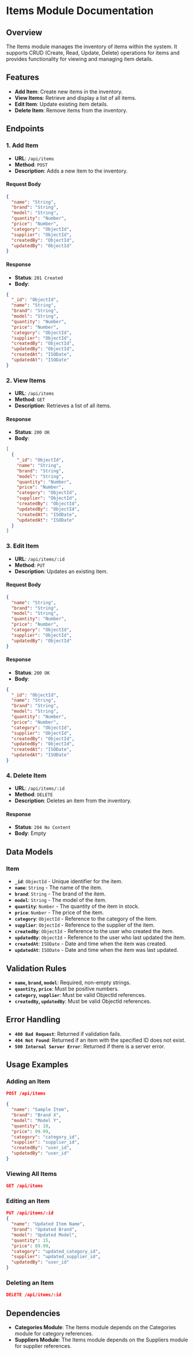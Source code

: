 # Items Module Documentation

## Overview
The Items module manages the inventory of items within the system. It supports CRUD (Create, Read, Update, Delete) operations for items and provides functionality for viewing and managing item details.

## Features
- **Add Item**: Create new items in the inventory.
- **View Items**: Retrieve and display a list of all items.
- **Edit Item**: Update existing item details.
- **Delete Item**: Remove items from the inventory.

## Endpoints

### 1. Add Item
- **URL**: `/api/items`
- **Method**: `POST`
- **Description**: Adds a new item to the inventory.

#### Request Body
```json
{
  "name": "String",
  "brand": "String",
  "model": "String",
  "quantity": "Number",
  "price": "Number",
  "category": "ObjectId",
  "supplier": "ObjectId",
  "createdBy": "ObjectId",
  "updatedBy": "ObjectId"
}
```

#### Response
- **Status**: `201 Created`
- **Body**:
```json
{
  "_id": "ObjectId",
  "name": "String",
  "brand": "String",
  "model": "String",
  "quantity": "Number",
  "price": "Number",
  "category": "ObjectId",
  "supplier": "ObjectId",
  "createdBy": "ObjectId",
  "updatedBy": "ObjectId",
  "createdAt": "ISODate",
  "updatedAt": "ISODate"
}
```

### 2. View Items
- **URL**: `/api/items`
- **Method**: `GET`
- **Description**: Retrieves a list of all items.

#### Response
- **Status**: `200 OK`
- **Body**:
```json
[
  {
    "_id": "ObjectId",
    "name": "String",
    "brand": "String",
    "model": "String",
    "quantity": "Number",
    "price": "Number",
    "category": "ObjectId",
    "supplier": "ObjectId",
    "createdBy": "ObjectId",
    "updatedBy": "ObjectId",
    "createdAt": "ISODate",
    "updatedAt": "ISODate"
  }
]
```

### 3. Edit Item
- **URL**: `/api/items/:id`
- **Method**: `PUT`
- **Description**: Updates an existing item.

#### Request Body
```json
{
  "name": "String",
  "brand": "String",
  "model": "String",
  "quantity": "Number",
  "price": "Number",
  "category": "ObjectId",
  "supplier": "ObjectId",
  "updatedBy": "ObjectId"
}
```

#### Response
- **Status**: `200 OK`
- **Body**:
```json
{
  "_id": "ObjectId",
  "name": "String",
  "brand": "String",
  "model": "String",
  "quantity": "Number",
  "price": "Number",
  "category": "ObjectId",
  "supplier": "ObjectId",
  "createdBy": "ObjectId",
  "updatedBy": "ObjectId",
  "createdAt": "ISODate",
  "updatedAt": "ISODate"
}
```

### 4. Delete Item
- **URL**: `/api/items/:id`
- **Method**: `DELETE`
- **Description**: Deletes an item from the inventory.

#### Response
- **Status**: `204 No Content`
- **Body**: Empty

## Data Models

### Item
- **`_id`**: `ObjectId` - Unique identifier for the item.
- **`name`**: `String` - The name of the item.
- **`brand`**: `String` - The brand of the item.
- **`model`**: `String` - The model of the item.
- **`quantity`**: `Number` - The quantity of the item in stock.
- **`price`**: `Number` - The price of the item.
- **`category`**: `ObjectId` - Reference to the category of the item.
- **`supplier`**: `ObjectId` - Reference to the supplier of the item.
- **`createdBy`**: `ObjectId` - Reference to the user who created the item.
- **`updatedBy`**: `ObjectId` - Reference to the user who last updated the item.
- **`createdAt`**: `ISODate` - Date and time when the item was created.
- **`updatedAt`**: `ISODate` - Date and time when the item was last updated.

## Validation Rules
- **`name`, `brand`, `model`**: Required, non-empty strings.
- **`quantity`, `price`**: Must be positive numbers.
- **`category`, `supplier`**: Must be valid ObjectId references.
- **`createdBy`, `updatedBy`**: Must be valid ObjectId references.

## Error Handling
- **`400 Bad Request`**: Returned if validation fails.
- **`404 Not Found`**: Returned if an item with the specified ID does not exist.
- **`500 Internal Server Error`**: Returned if there is a server error.

## Usage Examples

### Adding an Item
```json
POST /api/items

{
  "name": "Sample Item",
  "brand": "Brand X",
  "model": "Model Y",
  "quantity": 10,
  "price": 99.99,
  "category": "category_id",
  "supplier": "supplier_id",
  "createdBy": "user_id",
  "updatedBy": "user_id"
}
```

### Viewing All Items
```json
GET /api/items
```

### Editing an Item
```json
PUT /api/items/:id
{
  "name": "Updated Item Name",
  "brand": "Updated Brand",
  "model": "Updated Model",
  "quantity": 15,
  "price": 89.99,
  "category": "updated_category_id",
  "supplier": "updated_supplier_id",
  "updatedBy": "user_id"
}
```

### Deleting an Item
```json
DELETE /api/items/:id
```

## Dependencies
- **Categories Module**: The Items module depends on the Categories module for category references.
- **Suppliers Module**: The Items module depends on the Suppliers module for supplier references.
